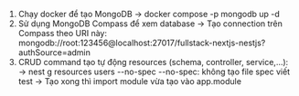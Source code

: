 1. Chạy docker để tạo MongoDB
-> docker compose -p mongodb up -d
2. Sử dụng MongoDB Compass để xem database
-> Tạo connection trên Compass theo URI này:
  mongodb://root:123456@localhost:27017/fullstack-nextjs-nestjs?authSource=admin
3. CRUD command tạo tự động resources (schema, controller, service,...):
-> nest g resources users --no-spec
  --no-spec: không tạo file spec viết test
-> Tạo xong thì import module vừa tạo vào app.module
